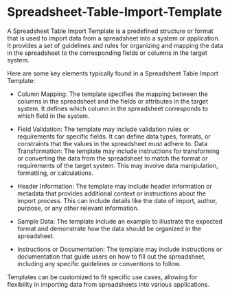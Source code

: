 # Spreadsheet-Table-Import-Template

A Spreadsheet Table Import Template is a predefined structure or format that is used to import data from a spreadsheet into a system or application. It provides a set of guidelines and rules for organizing and mapping the data in the spreadsheet to the corresponding fields or columns in the target system.

Here are some key elements typically found in a Spreadsheet Table Import Template:

* Column Mapping: The template specifies the mapping between the columns in the spreadsheet and the fields or attributes in the target system. It defines which column in the spreadsheet corresponds to which field in the system.

* Field Validation: The template may include validation rules or requirements for specific fields. It can define data types, formats, or constraints that the values in the spreadsheet must adhere to.
Data Transformation: The template may include instructions for transforming or converting the data from the spreadsheet to match the format or requirements of the target system. This may involve data manipulation, formatting, or calculations.

* Header Information: The template may include header information or metadata that provides additional context or instructions about the import process. This can include details like the date of import, author, purpose, or any other relevant information.

* Sample Data: The template include an example to illustrate the expected format and demonstrate how the data should be organized in the spreadsheet.

* Instructions or Documentation: The template may include instructions or documentation that guide users on how to fill out the spreadsheet, including any specific guidelines or conventions to follow.

Templates can be customized to fit specific use cases, allowing for flexibility in importing data from spreadsheets into various applications.
